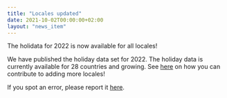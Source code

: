 ```yaml
---
title: "Locales updated"
date: 2021-10-02T00:00:00+02:00
layout: "news_item"
---
```


The holidata for 2022 is now available for all locales!
<!--more-->

We have published the holiday data set for 2022.
The holiday data is currently available for 28 countries and growing.
See [here](https://github.com/GothenburgBitFactory/holidata) on how you can contribute to adding more locales!

If you spot an error, please report it [here](https://github.com/GothenburgBitFactory/holidata/issues/new?labels=bug&template=bug_report.md&title=Error+in+locale+LOCALE%5B%2C+year+YEAR%5D).



